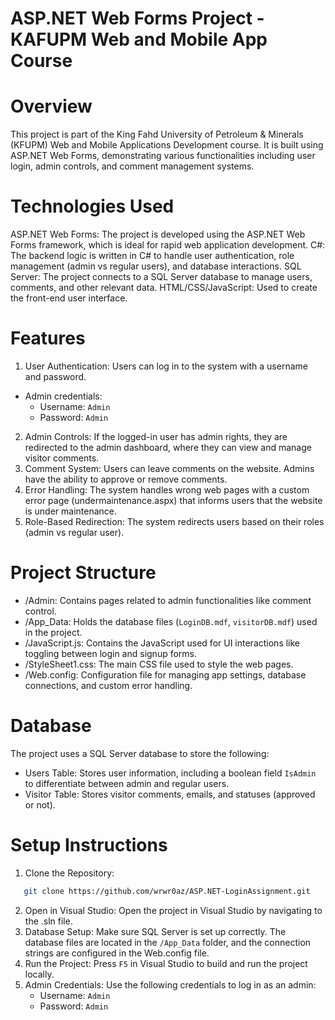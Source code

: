 # ASP.NET Web Forms Project - KAFUPM Web and Mobile App Course
# Overview
This project is part of the King Fahd University of Petroleum & Minerals (KFUPM) Web and Mobile Applications Development course. It is built using ASP.NET Web Forms, demonstrating various functionalities including user login, admin controls, and comment management systems.

# Technologies Used
ASP.NET Web Forms: The project is developed using the ASP.NET Web Forms framework, which is ideal for rapid web application development.
C#: The backend logic is written in C# to handle user authentication, role management (admin vs regular users), and database interactions.
SQL Server: The project connects to a SQL Server database to manage users, comments, and other relevant data.
HTML/CSS/JavaScript: Used to create the front-end user interface.

# Features
1. User Authentication: Users can log in to the system with a username and password.
* Admin credentials:
  * Username: `Admin`
  * Password: `Admin`
2. Admin Controls: If the logged-in user has admin rights, they are redirected to the admin dashboard, where they can view and manage visitor comments.
3. Comment System: Users can leave comments on the website. Admins have the ability to approve or remove comments.
4. Error Handling: The system handles wrong web pages with a custom error page (undermaintenance.aspx) that informs users that the website is under maintenance.
5. Role-Based Redirection: The system redirects users based on their roles (admin vs regular user).

# Project Structure
* /Admin: Contains pages related to admin functionalities like comment control.
* /App_Data: Holds the database files (`LoginDB.mdf`, `visitorDB.mdf`) used in the project.
* /JavaScript.js: Contains the JavaScript used for UI interactions like toggling between login and signup forms.
* /StyleSheet1.css: The main CSS file used to style the web pages.
* /Web.config: Configuration file for managing app settings, database connections, and custom error handling.
  
# Database
The project uses a SQL Server database to store the following:
* Users Table: Stores user information, including a boolean field `IsAdmin` to differentiate between admin and regular users.
* Visitor Table: Stores visitor comments, emails, and statuses (approved or not).
  
# Setup Instructions
1. Clone the Repository:

```bash
   git clone https://github.com/wrwr0az/ASP.NET-LoginAssignment.git
```
2. Open in Visual Studio: Open the project in Visual Studio by navigating to the .sln file.
3. Database Setup: Make sure SQL Server is set up correctly. The database files are located in the `/App_Data` folder, and the connection strings are configured in the Web.config file.
4. Run the Project: Press `F5` in Visual Studio to build and run the project locally.
5. Admin Credentials: Use the following credentials to log in as an admin:
   * Username: `Admin`
   * Password: `Admin`
  
